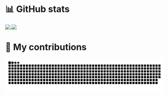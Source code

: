 # 📊 GitHub stats

<a href="https://github.com/anuraghazra/github-readme-stats">
  <img height=200 align="center" src="https://github-readme-stats.vercel.app/api?username=ogavashi&theme=react&show_icons=true" />
</a>
<a href="https://github.com/anuraghazra/github-readme-stats">
  <img height=200 align="center" src="https://github-readme-stats.vercel.app/api/top-langs?username=ogavashi&layout=compact&langs_count=8&card_width=320&theme=react" />
</a>
<!--
# 🔥 GitHub streak

<!--[![GitHub Streak](https://github-readme-streak-stats.herokuapp.com/?user=ogavashi&theme=react)](https://git.io/streak-stats)
-->
# 🚀 My contributions 

<picture>
  <source media="(prefers-color-scheme: dark)" srcset="https://raw.githubusercontent.com/ogavashi/ogavashi/output/github-contribution-grid-snake-dark.svg">
  <source media="(prefers-color-scheme: light)" srcset="https://raw.githubusercontent.com/ogavashi/ogavashi/output/github-contribution-grid-snake.svg">
  <img alt="github contribution grid snake animation" src="https://raw.githubusercontent.com/ogavashi/ogavashi/output/github-contribution-grid-snake.svg">
</picture>

<!--
**ogavashi/ogavashi** is a ✨ _special_ ✨ repository because its `README.md` (this file) appears on your GitHub profile.

Here are some ideas to get you started:

- 🔭 I’m currently working on ...
- 🌱 I’m currently learning ...
- 👯 I’m looking to collaborate on ...
- 🤔 I’m looking for help with ...
- 💬 Ask me about ...
- 📫 How to reach me: ...
- 😄 Pronouns: ...
- ⚡ Fun fact: ...
-->

